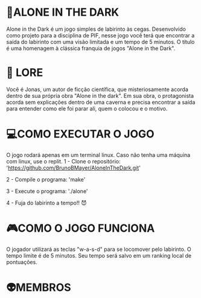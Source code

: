 # 👻ALONE IN THE DARK
Alone in the Dark é um jogo simples de labirinto às cegas. Desenvolvido como projeto para a disciplina de PIF, nesse jogo você terá que encontrar a saída do labirinto com uma visão limitada e um tempo de 5 minutos. O título é uma homenagem à clássica franquia de jogos "Alone in the Dark".

# 📖 LORE
Você é Jonas, um autor de ficção científica, que misteriosamente acorda dentro de sua própria obra "Alone in the dark". Em sua obra, o protagonista acorda sem explicações dentro de uma caverna e precisa encontrar a saída para entender como ele foi parar ali, quem o colocou e o motivo.

# 💻COMO EXECUTAR O JOGO
O jogo rodará apenas em um terminal linux. Caso não tenha uma máquina com linux, use o replit.
1 - Clone o repositório: 'https://github.com/BrunoBMayer/AloneInTheDark.git'

2 - Compile o programa: 'make'

3 - Execute o programa: './alone'

4 - Fuja do labirinto a tempo!! 😈

# 🎮COMO O JOGO FUNCIONA
O jogador utilizará as teclas "w-a-s-d" para se locomover pelo labirinto. O tempo limite é de 5 minutos. Seu tempo será salvo em um ranking local de pontuações.

# 👽MEMBROS
